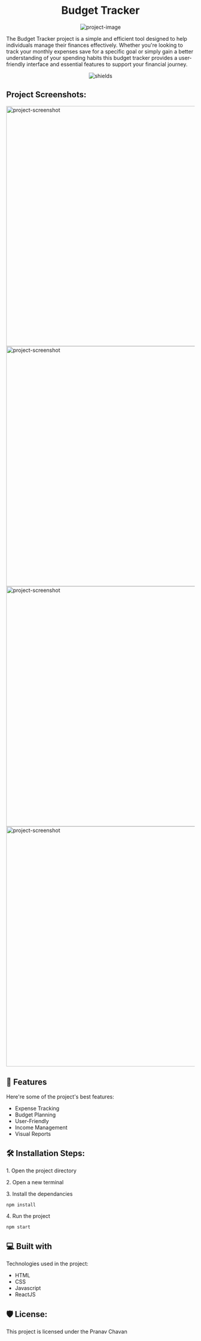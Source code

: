 <h1 align="center" id="title">Budget Tracker</h1>

<p align="center"><img src="https://socialify.git.ci/pc3961/Budget-Tracker-Web-App/image?font=Inter&amp;language=1&amp;logo=https%3A%2F%2Fstatic-00.iconduck.com%2Fassets.00%2Freact-icon-512x456-liq40yrp.png&amp;name=1&amp;owner=1&amp;pattern=Solid&amp;stargazers=1&amp;theme=Dark" alt="project-image"></p>

<p id="description">The Budget Tracker project is a simple and efficient tool designed to help individuals manage their finances effectively. Whether you're looking to track your monthly expenses save for a specific goal or simply gain a better understanding of your spending habits this budget tracker provides a user-friendly interface and essential features to support your financial journey.</p>

<p align="center"><img src="https://img.shields.io/badge/build-finished-green" alt="shields"></p>

<h2>Project Screenshots:</h2>

<img src="https://github.com/pc3961/Budget-Tracker-Web-App/blob/main/Screenshots/1.JPG" alt="project-screenshot" width="1280" height="640/">

<img src="https://github.com/pc3961/Budget-Tracker-Web-App/blob/main/Screenshots/2.JPG" alt="project-screenshot" width="1280" height="640/">

<img src="https://github.com/pc3961/Budget-Tracker-Web-App/blob/main/Screenshots/3.JPG" alt="project-screenshot" width="1280" height="640/">

<img src="https://github.com/pc3961/Budget-Tracker-Web-App/blob/main/Screenshots/4.JPG" alt="project-screenshot" width="1280" height="640/">

  
  
<h2>🧐 Features</h2>

Here're some of the project's best features:

*   Expense Tracking
*   Budget Planning
*   User-Friendly
*   Income Management
*   Visual Reports

<h2>🛠️ Installation Steps:</h2>

<p>1. Open the project directory</p>

<p>2. Open a new terminal</p>

<p>3. Install the dependancies</p>

```
npm install
```

<p>4. Run the project</p>

```
npm start
```

  
  
<h2>💻 Built with</h2>

Technologies used in the project:

*   HTML
*   CSS
*   Javascript
*   ReactJS

<h2>🛡️ License:</h2>

This project is licensed under the Pranav Chavan
